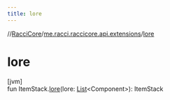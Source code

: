 ```yaml
---
title: lore
---
```

//[RacciCore](../../index.html)/[me.racci.raccicore.api.extensions](index.html)/[lore](lore.html)



# lore



[jvm]\
fun ItemStack.[lore](lore.html)(lore: [List](https://kotlinlang.org/api/latest/jvm/stdlib/kotlin.collections/-list/index.html)&lt;Component&gt;): ItemStack




